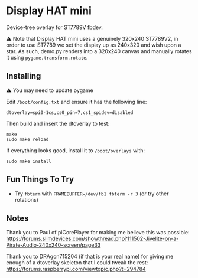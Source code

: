 # Display HAT mini

Device-tree overlay for ST7789V fbdev.

:warning: Note that Display HAT mini uses a genuinely 320x240 ST7789V2, in order to use ST7789 we set the display up as 240x320 and wish upon a star. As such, demo.py renders into a 320x240 canvas and manually rotates it using `pygame.transform.rotate`.

## Installing

:warning: You may need to update pygame

Edit `/boot/config.txt` and ensure it has the following line:

```
dtoverlay=spi0-1cs,cs0_pin=7,cs1_spidev=disabled
```

Then build and insert the dtoverlay to test:

```
make
sudo make reload
```

If everything looks good, install it to `/boot/overlays` with:

```
sudo make install
```

## Fun Things To Try

* Try `fbterm` with `FRAMEBUFFER=/dev/fb1 fbterm -r 3` (or try other rotations)

## Notes

Thank you to Paul of piCorePlayer for making me believe this was possible:  https://forums.slimdevices.com/showthread.php?111502-Jivelite-on-a-Pirate-Audio-240x240-screen/page33

Thank you to DRAgon715204 (if that is your real name) for giving me enough of a dtoverlay skeleton that I could tweak the rest: https://forums.raspberrypi.com/viewtopic.php?t=294784

